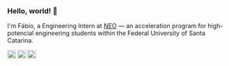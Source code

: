 ### Hello, world! 👋

I'm Fábio, a Engineering Intern at [NEO](./alert(1);) — an acceleration program for high-potencial engineering students within the Federal University of Santa Catarina. 

<a href="https://www.linkedin.com/in/mendes-fabio">
  <img align="left" alt="Fábio's LinkedIn" width="20px" src="https://cdn.jsdelivr.net/npm/simple-icons@v3/icons/linkedin.svg" />
</a>
<a href="https://www.instagram.com/fabiomendesafc">
  <img align="left" alt="Fábio's Instagram" width="20px" src="https://cdn.jsdelivr.net/npm/simple-icons@v3/icons/instagram.svg" />
</a>
<a href="https://twitter.com/fabiomendesafc">
  <img align="left" alt="Fábio's Twitter" width="20px" src="https://cdn.jsdelivr.net/npm/simple-icons@v3/icons/twitter.svg" />
</a>

<!--
**mendesfabio/mendesfabio** is a ✨ _special_ ✨ repository because its `README.md` (this file) appears on your GitHub profile.

Here are some ideas to get you started:

- 🔭 I’m currently working on ...
- 🌱 I’m currently learning ...
- 👯 I’m looking to collaborate on ...
- 🤔 I’m looking for help with ...
- 💬 Ask me about ...
- 📫 How to reach me: ...
- 😄 Pronouns: ...
- ⚡ Fun fact: ...
-->
